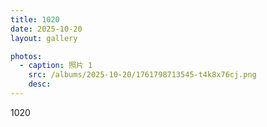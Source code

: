 ```yaml
---
title: 1020
date: 2025-10-20
layout: gallery

photos:
  - caption: 照片 1
    src: /albums/2025-10-20/1761798713545-t4k8x76cj.png
    desc: 
---
```


1020
